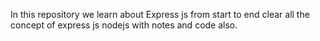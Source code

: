 In this repository we learn about Express js from start to end
clear all the concept of express js nodejs 
with notes and code also.
